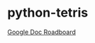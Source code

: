 # python-tetris

[Google Doc Roadboard](https://docs.google.com/document/d/15asa3NywJhExHMUYsJSEtJEvkX2Arz9XqV8aSZcFgSs/edit)
